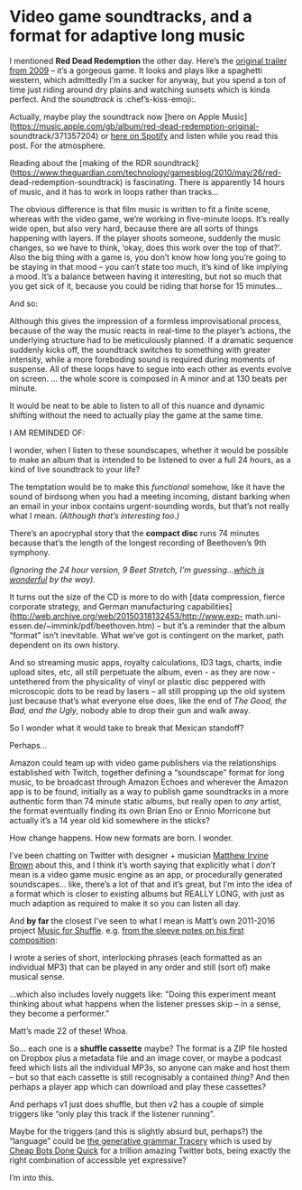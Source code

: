 # Video game soundtracks, and a format for adaptive long music

I mentioned **Red Dead Redemption** the other day. Here’s the [original
trailer from 2009](https://youtu.be/PD24MkbHQrc) – it’s a gorgeous game. It
looks and plays like a spaghetti western, which admittedly I’m a sucker for
anyway, but you spend a ton of time just riding around dry plains and watching
sunsets which is kinda perfect. And the _soundtrack_ is :chef’s-kiss-emoji:.

Actually, maybe play the soundtrack now [here on Apple
Music](https://music.apple.com/gb/album/red-dead-redemption-original-
soundtrack/371357204) or [here on
Spotify](https://open.spotify.com/album/22H5XKyHXkxHbty4jtBibg) and listen
while you read this post. For the atmosphere.

Reading about the [making of the RDR
soundtrack](https://www.theguardian.com/technology/gamesblog/2010/may/26/red-
dead-redemption-soundtrack) is fascinating. There is apparently 14 hours of
music, and it has to work in loops rather than tracks…

The obvious difference is that film music is written to fit a finite scene,
whereas with the video game, we’re working in five-minute loops. It’s really
wide open, but also very hard, because there are all sorts of things happening
with layers. If the player shoots someone, suddenly the music changes, so we
have to think, ‘okay, does this work over the top of that?’. Also the big
thing with a game is, you don’t know how long you’re going to be staying in
that mood – you can’t state too much, it’s kind of like implying a mood. It’s
a balance between having it interesting, but not so much that you get sick of
it, because you could be riding that horse for 15 minutes…

And so:

Although this gives the impression of a formless improvisational process,
because of the way the music reacts in real-time to the player’s actions, the
underlying structure had to be meticulously planned. If a dramatic sequence
suddenly kicks off, the soundtrack switches to something with greater
intensity, while a more foreboding sound is required during moments of
suspense. All of these loops have to segue into each other as events evolve on
screen. … the whole score is composed in A minor and at 130 beats per minute.

It would be neat to be able to listen to all of this nuance and dynamic
shifting without the need to actually play the game at the same time.

I AM REMINDED OF:

I wonder, when I listen to these soundscapes, whether it would be possible to
make an album that is intended to be listened to over a full 24 hours, as a
kind of live soundtrack to your life?

The temptation would be to make this _functional_ somehow, like it have the
sound of birdsong when you had a meeting incoming, distant barking when an
email in your inbox contains urgent-sounding words, but that’s not really what
I mean. _(Although that’s interesting too.)_

There’s an apocryphal story that the **compact disc** runs 74 minutes because
that’s the length of the longest recording of Beethoven’s 9th symphony.

_(Ignoring the 24 hour version, 9 Beet Stretch, I’m guessing…[which is
wonderful](/home/2004/04/19/leif_inges_9_beet) by the way)._

It turns out the size of the CD is more to do with [data compression, fierce
corporate strategy, and German manufacturing
capabilities](http://web.archive.org/web/20150318132453/http://www.exp-
math.uni-essen.de/~immink/pdf/beethoven.htm) – but it’s a reminder that the
album “format” isn’t inevitable. What we’ve got is contingent on the market,
path dependent on its own history.

And so streaming music apps, royalty calculations, ID3 tags, charts, indie
upload sites, etc, all still perpetuate the album, even - as they are now -
untethered from the physicality of vinyl or plastic disc peppered with
microscopic dots to be read by lasers – all still propping up the old system
just because that’s what everyone else does, like the end of _The Good, the
Bad, and the Ugly,_ nobody able to drop their gun and walk away.

So I wonder what it would take to break that Mexican standoff?

Perhaps…

Amazon could team up with video game publishers via the relationships
established with Twitch, together defining a “soundscape” format for long
music, to be broadcast through Amazon Echoes and wherever the Amazon app is to
be found, initially as a way to publish game soundtracks in a more authentic
form than 74 minute static albums, but really open to _any_ artist, the format
eventually finding its own Brian Eno or Ennio Morricone but actually it’s a 14
year old kid somewhere in the sticks?

How change happens. How new formats are born. I wonder.

I’ve been chatting on Twitter with designer + musician [Matthew Irvine
Brown](http://www.irvinebrown.com) about this, and I think it’s worth saying
that explicitly what I _don’t_ mean is a video game music engine as an app, or
procedurally generated soundscapes… like, there’s a lot of that and it’s
great, but I’m into the idea of a format which is closer to existing albums
but REALLY LONG, with just as much adaption as required to make it so you can
listen all day.

And **by far** the closest I’ve seen to what I mean is Matt’s own 2011-2016
project [Music for Shuffle](http://musicforshuffle.com/sketches/). e.g. [from
the sleeve notes on his first
composition](http://musicforshuffle.com/2011/01/15/sketch01/):

I wrote a series of short, interlocking phrases (each formatted as an
individual MP3) that can be played in any order and still (sort of) make
musical sense.

…which also includes lovely nuggets like: "Doing this experiment meant
thinking about what happens when the listener presses skip – in a sense, they
become a performer."

Matt’s made 22 of these! Whoa.

So… each one is a **shuffle cassette** maybe? The format is a ZIP file hosted
on Dropbox plus a metadata file and an image cover, or maybe a podcast feed
which lists all the individual MP3s, so anyone can make and host them – but so
that each cassette is still recognisably a contained _thing?_ And then perhaps
a player app which can download and play these cassettes?

And perhaps v1 just does shuffle, but then v2 has a couple of simple triggers
like “only play this track if the listener running”.

Maybe for the triggers (and this is slightly absurd but, perhaps?) the
“language” could be [the generative grammar
Tracery](https://github.com/galaxykate/tracery) which is used by [Cheap Bots
Done Quick](https://cheapbotsdonequick.com) for a trillion amazing Twitter
bots, being exactly the right combination of accessible yet expressive?

I’m into this.
